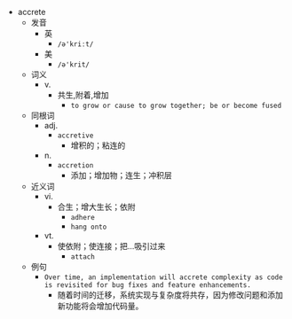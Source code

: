 - accrete
  - 发音
    - 英
      - `/ə'kriːt/`
    - 美
      - `/ə'krit/`
  - 词义
    - v.
      - 共生,附着,增加
        - `to grow or cause to grow together; be or become fused `
  - 同根词
    - adj.
      - `accretive`
        - 增积的；粘连的
    - n.
      - `accretion`
        - 添加；增加物；连生；冲积层
  - 近义词
    - vi.
      - 合生；增大生长；依附
        - `adhere`
        - `hang onto`
    - vt.
      - 使依附；使连接；把…吸引过来
        - `attach`
  - 例句
    - `Over time, an implementation will accrete complexity as code is revisited for bug fixes and feature enhancements.`
      - 随着时间的迁移，系统实现与复杂度将共存，因为修改问题和添加新功能将会增加代码量。

